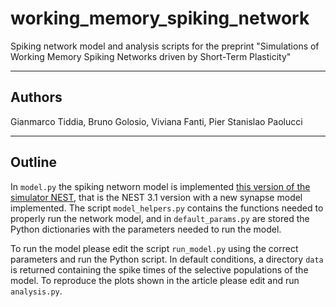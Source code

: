 # working_memory_spiking_network
Spiking network model and analysis scripts for the preprint "Simulations of Working Memory Spiking Networks driven by Short-Term Plasticity"

--------------------------------------------------------------------------------

## Authors
Gianmarco Tiddia, Bruno Golosio, Viviana Fanti, Pier Stanislao Paolucci

--------------------------------------------------------------------------------

## Outline
In ``model.py`` the spiking networn model is implemented [this version of the simulator NEST](https://github.com/gmtiddia/nest-simulator-3.1), that is the NEST 3.1 version with a new synapse model implemented. The script ``model_helpers.py`` contains the functions needed to properly run the network model, and in ``default_params.py`` are stored the Python dictionaries with the parameters needed to run the model. 

To run the model please edit the script ``run_model.py`` using the correct parameters and run the Python script. In default conditions, a directory ``data`` is returned containing the spike times of the selective populations of the model. To reproduce the plots shown in the article please edit and run ``analysis.py``.



